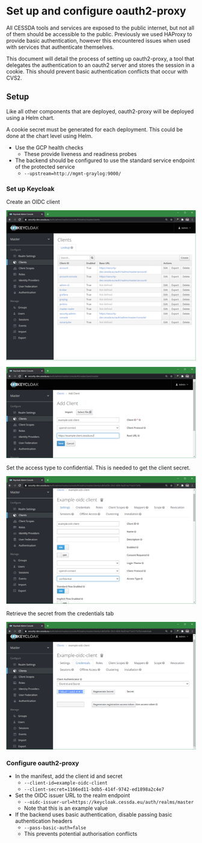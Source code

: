 # Set up and configure oauth2-proxy

All CESSDA tools and services are exposed to the public internet, but not all of them should be accessible to the public.
Previously we used HAProxy to provide basic authentication, however this encountered issues when used with services that authenticate themselves.

This document will detail the process of setting up oauth2-proxy, a tool that delegates the authentication to an oauth2 server and stores the session in a cookie.
This should prevent basic authentication conflicts that occur with CVS2.

## Setup

Like all other components that are deployed, oauth2-proxy will be deployed using a Helm chart.

A cookie secret must be generated for each deployment. This could be done at the chart level using Helm.

- Use the GCP health checks
	- These provide liveness and readiness probes
- The backend should be configured to use the standard service endpoint of the protected service
	- `--upstream=http://mgmt-graylog:9000/`

### Set up Keycloak

Create an OIDC client

![List of clients in Keycloak](/assets/KeycloakClientList.png)

![Client creation screen, with an example client id and URL](/assets/KeycloakClientCreation.png)

Set the access type to confidential. This is needed to get the client secret.

![Client settings tab](/assets/KeycloakClientSettings.png)

Retrieve the secret from the credentials tab

![Client credential tab](/assets/KeycloakClientSecret.png)

### Configure oauth2-proxy

- In the manifest, add the client id and secret
	- `--client-id=example-oidc-client`
	- `--client-secret=1166ed11-bdb5-414f-9742-ed1898a2c4e7`
- Set the OIDC issuer URL to the realm endpoint
	- `--oidc-issuer-url=https://keycloak.cessda.eu/auth/realms/master`
	- Note that this is an example value
- If the backend uses basic authentication, disable passing basic authentication headers
	- `--pass-basic-auth=false`
	- This prevents potential authorisation conflicts
